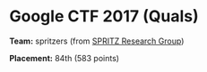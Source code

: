 # Google CTF 2017 (Quals)

**Team:** spritzers (from [SPRITZ Research Group](http://spritz.math.unipd.it/))

**Placement:** 84th (583 points)
